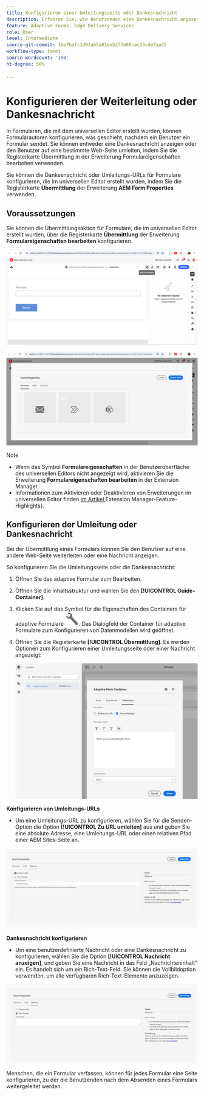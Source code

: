 ```yaml
---
title: Konfigurieren einer Umleitungsseite oder Dankesnachricht
description: Erfahren Sie, wie Benutzenden eine Dankesnachricht angezeigt oder sie auf eine Webseite weitergeleitet werden können, die Formularautorinnen bzw. -autoren bei der Erstellung des Formulars konfigurieren können.
feature: Adaptive Forms, Edge Delivery Services
role: User
level: Intermediate
source-git-commit: 1be7bafc1d93a65a81eeb2f7e86cac33cde7aa35
workflow-type: tm+mt
source-wordcount: '390'
ht-degree: 50%

---
```


# Konfigurieren der Weiterleitung oder Dankesnachricht

In Formularen, die mit dem universellen Editor erstellt wurden, können Formularautoren konfigurieren, was geschieht, nachdem ein Benutzer ein Formular sendet. Sie können entweder eine Dankesnachricht anzeigen oder den Benutzer auf eine bestimmte Web-Seite umleiten, indem Sie die Registerkarte Übermittlung in der Erweiterung Formulareigenschaften bearbeiten verwenden.

Sie können die Dankesnachricht oder Umleitungs-URLs für Formulare konfigurieren, die im universellen Editor erstellt wurden, indem Sie die Registerkarte **Übermittlung** der Erweiterung **AEM Form Properties** verwenden.

## Voraussetzungen

Sie können die Übermittlungsaktion für Formulare, die im universellen Editor erstellt wurden, über die Registerkarte **Übermittlung** der Erweiterung **Formulareigenschaften bearbeiten** konfigurieren.

![Symbol für Formulareigenschaften](/help/forms/assets/ue-form-properties-icon.png)

![Formulareigenschaften des universellen Editors](/help/forms/assets/ue-form-properties.png)

>[!NOTE]
>
>* Wenn das Symbol **Formulareigenschaften** in der Benutzeroberfläche des universellen Editors nicht angezeigt wird, aktivieren Sie die Erweiterung **Formulareigenschaften bearbeiten** in der Extension Manager.
>* Informationen zum Aktivieren oder Deaktivieren von Erweiterungen im universellen Editor finden [ im Artikel ](https://developer.adobe.com/uix/docs/extension-manager/feature-highlights/#enablingdisabling-extensions)Extension Manager-Feature-Highlights&rbrace;.

## Konfigurieren der Umleitung oder Dankesnachricht

Bei der Übermittlung eines Formulars können Sie den Benutzer auf eine andere Web-Seite weiterleiten oder eine Nachricht anzeigen.

So konfigurieren Sie die Umleitungsseite oder die Dankesnachricht:

1. Öffnen Sie das adaptive Formular zum Bearbeiten.
1. Öffnen Sie die Inhaltsstruktur und wählen Sie den **[!UICONTROL Guide-Container]**.
1. Klicken Sie auf das Symbol für die Eigenschaften des Containers für adaptive Formulare ![Eigenschaften des Containers für adaptive Formulare](/help/forms/assets/configure-icon.svg). Das Dialogfeld der Container für adaptive Formulare zum Konfigurieren von Datenmodellen wird geöffnet.
1. Öffnen Sie die Registerkarte **[!UICONTROL Übermittlung]**. Es werden Optionen zum Konfigurieren einer Umleitungsseite oder einer Nachricht angezeigt:

   ![Übermittlungsdialog des Guide-Containers zur Konfiguration einer Weiterleitungsseite oder einer Nachricht](/help/forms/assets/adaptive-forms-core-components-redirect-page-or-thank-you-message.png)

**Konfigurieren von Umleitungs-URLs**

* Um eine Umleitungs-URL zu konfigurieren, wählen Sie für die Senden-Option die Option **[!UICONTROL Zu URL umleiten]** aus und geben Sie eine absolute Adresse, eine Umleitungs-URL oder einen relativen Pfad einer AEM Sites-Seite an.

![redirect](/help/edge/docs/forms/universal-editor/assets/redirect-ue.png)

**Dankesnachricht konfigurieren**

* Um eine benutzerdefinierte Nachricht oder eine Dankesnachricht zu konfigurieren, wählen Sie die Option **[!UICONTROL Nachricht anzeigen]**, und geben Sie eine Nachricht in das Feld „Nachrichteninhalt“ ein. Es handelt sich um ein Rich-Text-Feld. Sie können die Vollbildoption verwenden, um alle verfügbaren Rich-Text-Elemente anzuzeigen.

![Danke](/help/edge/docs/forms/universal-editor/assets/thankyou-ue.png)

Menschen, die ein Formular verfassen, können für jedes Formular eine Seite konfigurieren, zu der die Benutzenden nach dem Absenden eines Formulars weitergeleitet werden.
